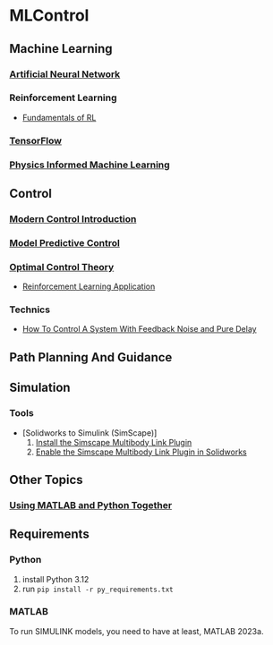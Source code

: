# MLControl

## Machine Learning
### [Artificial Neural Network](./Machine%20Learning/Artificial%20Neural%20Network/0.ANN.md)
### Reinforcement Learning
* [Fundamentals of RL](./Machine%20Learning/RL/Fundamentals%20of%20RL.md)
### [TensorFlow](./Machine%20Learning/TensorFlow%20Tutorial/-1.TableOfContent.md)
### [Physics Informed Machine Learning](./Machine%20Learning/1.PhIML-An%20Introduction%20to%20Physics-Informed%20ML.md)

## Control
### [Modern Control Introduction](./Control/Modern%20Control%20Introduction/Modern%20Control%20Introduction.md)
### [Model Predictive Control](./Control/MPC/Model%20Predictive%20Control.md)
### [Optimal Control Theory](./Control/Optimal%20Control/Optimal%20Control.md)
* [Reinforcement Learning Application](./Control/Optimal%20Control/Optimal%20Control.md/#reinforcement-learning-application)
### Technics
* [How To Control A System With Feedback Noise and Pure Delay](./Control/Technics/How%20To%20Control%20A%20System%20With%20Feedback%20Noise%20and%20Pure%20Delay.md)

## Path Planning And Guidance

## Simulation

### Tools
- [Solidworks to Simulink (SimScape)]
	1. [Install the Simscape Multibody Link Plugin](https://uk.mathworks.com/help/smlink/ug/installing-and-linking-simmechanics-link-software.html)
	2. [Enable the Simscape Multibody Link Plugin in Solidworks](https://www.mathworks.com/help/smlink/ref/linking-and-unlinking-simmechanics-link-software-with-solidworks.html)

## Other Topics

### [Using MATLAB and Python Together](./Other%20Topics/MATLAB%20+%20Python/Tutorials.m)


## Requirements
### Python
1. install Python 3.12
2. run `pip install -r py_requirements.txt`

### MATLAB
To run SIMULINK models, you need to have at least, MATLAB 2023a.